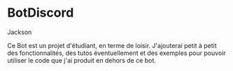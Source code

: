 # BotDiscord
Jackson

Ce Bot est un projet d'étudiant, en terme de loisir.
J'ajouterai petit à petit des fonctionnalités, des tutos éventuellement et des exemples pour pouvoir utiliser le code que j'ai produit en dehors de ce bot.
